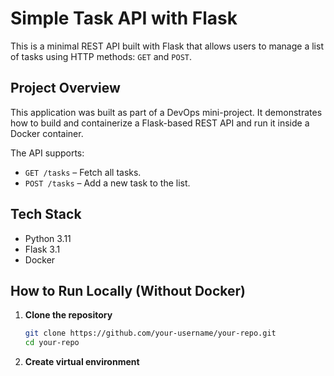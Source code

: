 #  Simple Task API with Flask

This is a minimal REST API built with Flask that allows users to manage a list of tasks using HTTP methods: `GET` and `POST`.

## Project Overview

This application was built as part of a DevOps mini-project. It demonstrates how to build and containerize a Flask-based REST API and run it inside a Docker container.

The API supports:
- `GET /tasks` – Fetch all tasks.
- `POST /tasks` – Add a new task to the list.

##  Tech Stack

- Python 3.11
- Flask 3.1
- Docker

##  How to Run Locally (Without Docker)

1. **Clone the repository**
   ```bash
   git clone https://github.com/your-username/your-repo.git
   cd your-repo

2. **Create virtual environment**
